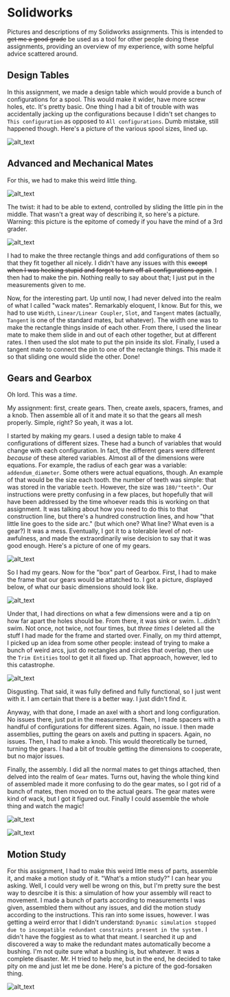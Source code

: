 # Solidworks
Pictures and descriptions of my Solidworks assignments. This is intended to ~~get me a good grade~~ be used as a tool for other people doing these assignments, providing an overview of my experience, with some helpful advice scattered around.

## Design Tables
In this assignment, we made a design table which would provide a bunch of configurations for a spool. This would make it wider, have more screw holes, etc. It's pretty basic. One thing I had a bit of trouble with was accidentally jacking up the configurations because I didn't set changes to `This configuration` as opposed to `All configurations`. Dumb mistake, still happened though. Here's a picture of the various spool sizes, lined up.

![alt_text](https://github.com/rmiller85/Solidworks/blob/master/Screenshots/design_tables_spool.png "Here it is!")

## Advanced and Mechanical Mates
For this, we had to make this weird little thing.

![alt_text](https://github.com/rmiller85/Solidworks/blob/master/Screenshots/adv_mate_pic.png "I don't have the foggiest as to what this is")

The twist: it had to be able to extend, controlled by sliding the little pin in the middle. That wasn't a great way of describing it, so here's a picture. Warning: this picture is the epitome of comedy if you have the mind of a 3rd grader.

![alt_text](https://github.com/rmiller85/Solidworks/blob/master/Screenshots/adv_mate_pic_extended.png "e x t e n d e d")

I had to make the three rectangle things and add configurations of them so that they fit together all nicely. I didn't have any issues with this ~~except when I was hecking stupid and forgot to turn off all configurations *again*~~. I then had to make the pin. Nothing really to say about that; I just put in the measurements given to me.

Now, for the interesting part. Up until now, I had never delved into the realm of what I called "wack mates". Remarkably eloquent, I know. But for this, we had to use `Width`, `Linear/Linear Coupler`, `Slot`, and `Tangent` mates (actually, `Tangent` is one of the standard mates, but whatever). The width one was to make the rectangle things inside of each other. From there, I used the linear mate to make them slide in and out of each other together, but at different rates. I then used the slot mate to put the pin inside its slot. Finally, I used a tangent mate to connect the pin to one of the rectangle things. This made it so that sliding one would slide the other. Done!

## Gears and Gearbox

Oh lord. This was a *time*. 

My assignment: first, create gears. Then, create axels, spacers, frames, and a knob. Then assemble all of it and mate it so that the gears all mesh properly. Simple, right? So yeah, it was a lot.

I started by making my gears. I used a design table to make 4 configurations of different sizes. These had a bunch of variables that would change with each configuration. In fact, the different gears were different *because* of these altered variables. Almost all of the dimensions were equations. For example, the radius of each gear was a variable: `addendum_diameter`. Some others were actual equations, though. An example of that would be the size each tooth. the number of teeth was simple: that was stored in the variable `teeth`.  However, the size was `180/"teeth"`. Our instructions were pretty confusing in a few places, but hopefully that will have been addressed by the time whoever reads this is working on that assignment. It was talking about how you need to do this to that construction line, but there's a hundred construction lines, and how "that little line goes to the side arc." (but which one? What line? What even is a gear?) It was a mess. Eventually, I got it to a tolerable level of not-awfulness, and made the extraordinarily wise decision to say that it was good enough. Here's a picture of one of my gears.

![alt_text](https://github.com/rmiller85/Solidworks/blob/master/Screenshots/gear.JPG "Sorry about the cropping. It's *abominable*.")

So I had my gears. Now for the "box" part of Gearbox. First, I had to make the frame that our gears would be attatched to. I got a picture, displayed below, of what our basic dimensions should look like. 

![alt_text](https://github.com/rmiller85/Solidworks/blob/master/Screenshots/frame_ideal.PNG "Perfect!")

Under that, I had directions on what a few dimensions were and a tip on how far apart the holes should be. From there, it was sink or swim. I...didn't swim. Not once, not twice, not four times, but *three times* I deleted all the stuff I had made for the frame and started over. Finally, on my third attempt, I picked up an idea from some other people: instead of trying to make a bunch of weird arcs, just do rectangles and circles that overlap, then use the `Trim Entities` tool to get it all fixed up. That approach, however, led to this catastrophe.

![alt_text](https://github.com/rmiller85/Solidworks/blob/master/Screenshots/box_frame_withrelations.png "This could literally be the before photo to a before/after")

Disgusting. That said, it was fully defined and fully functional, so I just went with it. I am certain that there is a better way. I just didn't find it.

Anyway, with that done, I made an axel with a short and long configuration. No issues there, just put in the measurements. Then, I made spacers with a handful of configurations for different sizes. Again, no issue. I then made assemblies, putting the gears on axels and putting in spacers. Again, no issues. Then, I had to make a knob. This would theoretically be turned, turning the gears. I had a bit of trouble getting the dimensions to cooperate, but no major issues.

Finally, the assembly. I did all the normal mates to get things attached, then delved into the realm of `Gear` mates. Turns out, having the whole thing kind of assembled made it more confusing to do the gear mates, so I got rid of a bunch of mates, then moved on to the actual gears. The gear mates were kind of wack, but I got it figured out. Finally I could assemble the whole thing and watch the magic!

![alt_text](https://github.com/rmiller85/Solidworks/blob/master/Screenshots/gearbox_shields.JPG "Expectation")

![alt_text](https://github.com/rmiller85/Solidworks/blob/master/Screenshots/gearbox_pic.png "Reality")

## Motion Study

For this assignment, I had to make this weird little mess of parts, assemble it, and make a motion study of it. "What's a mtion study?" I can hear you asking. Well, I could very well be wrong on this, but I'm pretty sure the best way to desrcibe it is this: a simulation of how your assembly will react to movement. I made a bunch of parts according to measurements I was given, assembled them without any issues, and did the motion study according to the instructions. This ran into some issues, however. I was getting a weird error that I didn't understand: `Dynamic simulation stopped due to incompatible redundant constraints present in the system.` I didn't have the foggiest as to what that meant. I searched it up and discovered a way to make the redundant mates automatically become a bushing. I'm not quite sure what a bushing is, but whatever. It was a complete disaster. Mr. H tried to help me, but in the end, he decided to take pity on me and just let me be done. Here's a picture of the god-forsaken thing.

![alt_text](https://github.com/rmiller85/Solidworks/blob/master/Screenshots/motionstudysshot.png "Finally done, I guess.")
